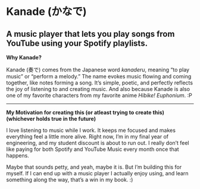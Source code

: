 # Kanade (かなで)

A music player that lets you play songs from YouTube using your Spotify playlists.
---

**Why Kanade?**

Kanade (奏で) comes from the Japanese word *kanaderu*, meaning “to play music” or “perform a melody.” The name evokes music flowing and coming together, like notes forming a song. It’s simple, poetic, and perfectly reflects the joy of listening to and creating music.
And also because Kanade is also one of my favorite characters from my favorite anime *Hibike! Euphonium*.  :P

---

**My Motivation for creating this (or atleast trying to create this) (whichever holds true in the future)**

I love listening to music while I work. It keeps me focused and makes everything feel a little more alive.
Right now, I’m in my final year of engineering, and my student discount is about to run out. I really don’t feel like paying for both Spotify and YouTube Music every month once that happens.

Maybe that sounds petty, and yeah, maybe it is. But I’m building this for myself.
If I can end up with a music player I actually enjoy using, and learn something along the way, that’s a win in my book. :)
